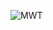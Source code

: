 ![MWT](https://user-images.githubusercontent.com/3501675/73345370-3cb78d80-4284-11ea-8c17-e67fa8b54adc.png)